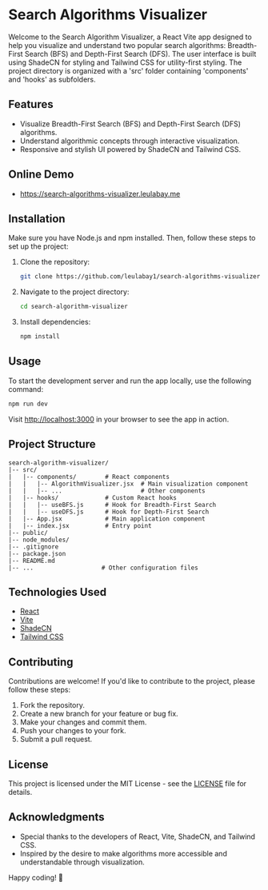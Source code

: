 # Search Algorithms Visualizer

Welcome to the Search Algorithm Visualizer, a React Vite app designed to help you visualize and understand two popular search algorithms: Breadth-First Search (BFS) and Depth-First Search (DFS). The user interface is built using ShadeCN for styling and Tailwind CSS for utility-first styling. The project directory is organized with a 'src' folder containing 'components' and 'hooks' as subfolders.

## Features

- Visualize Breadth-First Search (BFS) and Depth-First Search (DFS) algorithms.
- Understand algorithmic concepts through interactive visualization.
- Responsive and stylish UI powered by ShadeCN and Tailwind CSS.

## Online Demo
- https://search-algorithms-visualizer.leulabay.me

## Installation

Make sure you have Node.js and npm installed. Then, follow these steps to set up the project:

1. Clone the repository:

   ```bash
   git clone https://github.com/leulabay1/search-algorithms-visualizer.git
   ```

2. Navigate to the project directory:

   ```bash
   cd search-algorithm-visualizer
   ```

3. Install dependencies:

   ```bash
   npm install
   ```

## Usage

To start the development server and run the app locally, use the following command:

```bash
npm run dev
```

Visit [http://localhost:3000](http://localhost:3000) in your browser to see the app in action.

## Project Structure

```
search-algorithm-visualizer/
|-- src/
|   |-- components/        # React components
|   |   |-- AlgorithmVisualizer.jsx  # Main visualization component
|   |   |-- ...                      # Other components
|   |-- hooks/             # Custom React hooks
|   |   |-- useBFS.js      # Hook for Breadth-First Search
|   |   |-- useDFS.js      # Hook for Depth-First Search
|   |-- App.jsx            # Main application component
|   |-- index.jsx          # Entry point
|-- public/
|-- node_modules/
|-- .gitignore
|-- package.json
|-- README.md
|-- ...                   # Other configuration files
```

## Technologies Used

- [React](https://reactjs.org/)
- [Vite](https://vitejs.dev/)
- [ShadeCN](https://shadecss.com/)
- [Tailwind CSS](https://tailwindcss.com/)

## Contributing

Contributions are welcome! If you'd like to contribute to the project, please follow these steps:

1. Fork the repository.
2. Create a new branch for your feature or bug fix.
3. Make your changes and commit them.
4. Push your changes to your fork.
5. Submit a pull request.

## License

This project is licensed under the MIT License - see the [LICENSE](LICENSE) file for details.

## Acknowledgments

- Special thanks to the developers of React, Vite, ShadeCN, and Tailwind CSS.
- Inspired by the desire to make algorithms more accessible and understandable through visualization.
  
Happy coding! 🚀
